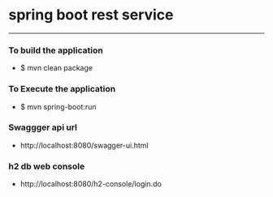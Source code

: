 # spring boot rest service 

---

### To build the application 
* $ mvn clean package 


### To Execute the application 
* $ mvn spring-boot:run 


### Swaggger api url 
* http://localhost:8080/swagger-ui.html


### h2 db web console 
* http://localhost:8080/h2-console/login.do